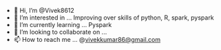 - 👋 Hi, I’m @Vivek8612
- 👀 I’m interested in ... Improving over skills of python, R, spark, pyspark 
- 🌱 I’m currently learning ... Pyspark
- 💞️ I’m looking to collaborate on ...
- 📫 How to reach me ... @vivekkumar86@gmail.com

<!---
Vivek8612/Vivek8612 is a ✨ special ✨ repository because its `README.md` (this file) appears on your GitHub profile.
You can click the Preview link to take a look at your changes.
--->
